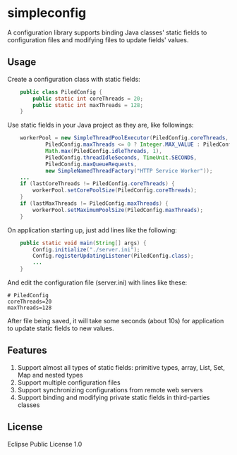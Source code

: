 # simpleconfig
A configuration library supports binding Java classes' static fields to configuration files and modifying files to update fields' values.

## Usage
Create a configuration class with static fields:
```java
	public class PiledConfig {
		public static int coreThreads = 20;
		public static int maxThreads = 128;
	}
```
Use static fields in your Java project as they are, like followings:
```java
	workerPool = new SimpleThreadPoolExecutor(PiledConfig.coreThreads,
			PiledConfig.maxThreads <= 0 ? Integer.MAX_VALUE : PiledConfig.maxThreads,
			Math.max(PiledConfig.idleThreads, 1),
            PiledConfig.threadIdleSeconds, TimeUnit.SECONDS,
			PiledConfig.maxQueueRequests,
            new SimpleNamedThreadFactory("HTTP Service Worker"));
	...
	if (lastCoreThreads != PiledConfig.coreThreads) {
		workerPool.setCorePoolSize(PiledConfig.coreThreads);
	}
	if (lastMaxThreads != PiledConfig.maxThreads) {
		workerPool.setMaximumPoolSize(PiledConfig.maxThreads);
	}
```
On application starting up, just add lines like the following:
```java
	public static void main(String[] args) {
		Config.initialize("./server.ini");
		Config.registerUpdatingListener(PiledConfig.class);
		...
	}
```
And edit the configuration file (server.ini) with lines like these:
```
# PiledConfig
coreThreads=20
maxThreads=128
```
After file being saved, it will take some seconds (about 10s) for application to update static fields to new values.

## Features
1. Support almost all types of static fields: primitive types, array, List, Set, Map and nested types
2. Support multiple configuration files
3. Support synchronizing configurations from remote web servers
4. Support binding and modifying private static fields in third-parties classes 

## License
Eclipse Public License 1.0 
